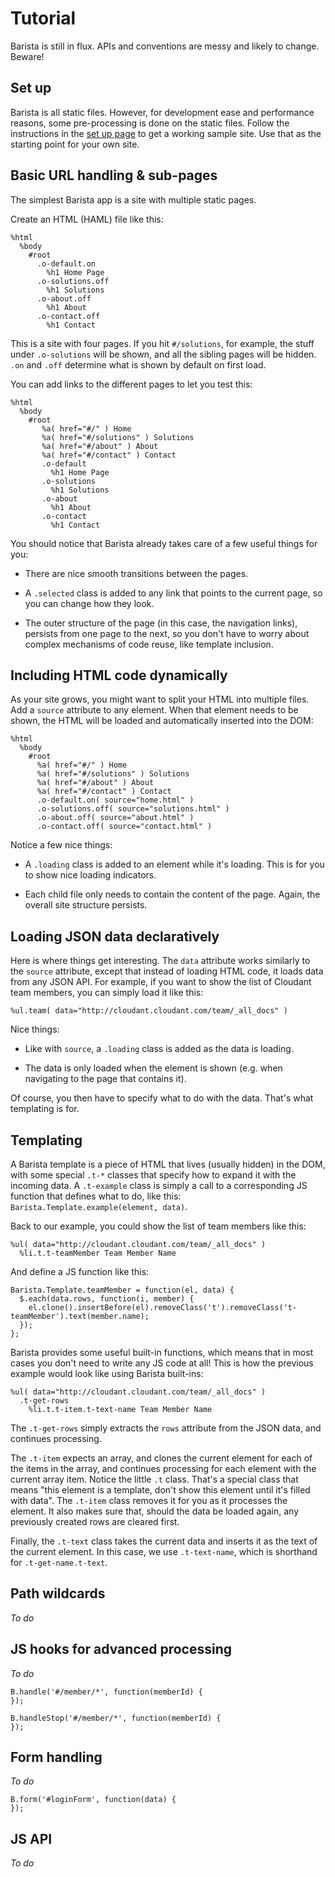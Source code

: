 # Tutorial

Barista is still in flux. APIs and conventions are messy and likely
to change. Beware!

## Set up

Barista is all static files. However, for development ease and
performance reasons, some pre-processing is done on the static
files. Follow the instructions in the [set up page](#/setup) to get
a working sample site. Use that as the starting point for your own
site.

## Basic URL handling & sub-pages

The simplest Barista app is a site with multiple static pages.

Create an HTML (HAML) file like this:

    %html
      %body
        #root
          .o-default.on
            %h1 Home Page
          .o-solutions.off
            %h1 Solutions
          .o-about.off
            %h1 About
          .o-contact.off
            %h1 Contact

This is a site with four pages. If you hit `#/solutions`, for
example, the stuff under `.o-solutions` will be shown, and all the
sibling pages will be hidden. `.on` and `.off` determine what is
shown by default on first load.

You can add links to the different pages to let you test this:

    %html
      %body
        #root
           %a( href="#/" ) Home
           %a( href="#/solutions" ) Solutions
           %a( href="#/about" ) About
           %a( href="#/contact" ) Contact
           .o-default
             %h1 Home Page
           .o-solutions
             %h1 Solutions
           .o-about
             %h1 About
           .o-contact
             %h1 Contact

You should notice that Barista already takes care of a few useful things for you:

 * There are nice smooth transitions between the pages.

 * A `.selected` class is added to any link that points to the
   current page, so you can change how they look.

 * The outer structure of the page (in this case, the navigation
   links), persists from one page to the next, so you don't have to
   worry about complex mechanisms of code reuse, like template
   inclusion.

## Including HTML code dynamically

As your site grows, you might want to split your HTML into multiple
files. Add a `source` attribute to any element. When that element
needs to be shown, the HTML will be loaded and automatically
inserted into the DOM:

    %html
      %body
        #root
          %a( href="#/" ) Home
          %a( href="#/solutions" ) Solutions
          %a( href="#/about" ) About
          %a( href="#/contact" ) Contact
          .o-default.on( source="home.html" )
          .o-solutions.off( source="solutions.html" )
          .o-about.off( source="about.html" )
          .o-contact.off( source="contact.html" )

Notice a few nice things:

* A `.loading` class is added to an element while it's loading. This
  is for you to show nice loading indicators.

* Each child file only needs to contain the content of the
  page. Again, the overall site structure persists.

## Loading JSON data declaratively

Here is where things get interesting. The `data` attribute works
similarly to the `source` attribute, except that instead of loading
HTML code, it loads data from any JSON API. For example, if you want
to show the list of Cloudant team members, you can simply load it
like this:

    %ul.team( data="http://cloudant.cloudant.com/team/_all_docs" )

Nice things:

* Like with `source`, a `.loading` class is added as the data is
  loading.

* The data is only loaded when the element is shown (e.g. when
  navigating to the page that contains it).

Of course, you then have to specify what to do with the data. That's
what templating is for.

## Templating

A Barista template is a piece of HTML that lives (usually hidden) in
the DOM, with some special `.t-*` classes that specify how to expand
it with the incoming data. A `.t-example` class is simply a call to
a corresponding JS function that defines what to do, like this:
`Barista.Template.example(element, data)`.

Back to our example, you could show the list of team members like
this:

    %ul( data="http://cloudant.cloudant.com/team/_all_docs" )
      %li.t.t-teamMember Team Member Name

And define a JS function like this:

    Barista.Template.teamMember = function(el, data) {
      $.each(data.rows, function(i, member) {
        el.clone().insertBefore(el).removeClass('t').removeClass('t-teamMember').text(member.name);
      });
    };

Barista provides some useful built-in functions, which means that in most cases you don't need to write any JS code at all! This is how the previous example would look like using Barista built-ins:

    %ul( data="http://cloudant.cloudant.com/team/_all_docs" )
      .t-get-rows
        %li.t.t-item.t-text-name Team Member Name

The `.t-get-rows` simply extracts the `rows` attribute from the JSON data, and continues processing.

The `.t-item` expects an array, and clones the current element for each of the items in the array, and continues processing for each element with the current array item. Notice the little `.t` class. That's a special class that means "this element is a template, don't show this element until it's filled with data". The `.t-item` class removes it for you as it processes the element. It also makes sure that, should the data be loaded again, any previously created rows are cleared first.

Finally, the `.t-text` class takes the current data and inserts it as the text of the current element. In this case, we use `.t-text-name`, which is shorthand for `.t-get-name.t-text`.

## Path wildcards

_To do_

## JS hooks for advanced processing

_To do_

    B.handle('#/member/*', function(memberId) {
    });

    B.handleStop('#/member/*', function(memberId) {
    });

## Form handling

_To do_

    B.form('#loginForm', function(data) {
    });

## JS API

_To do_
